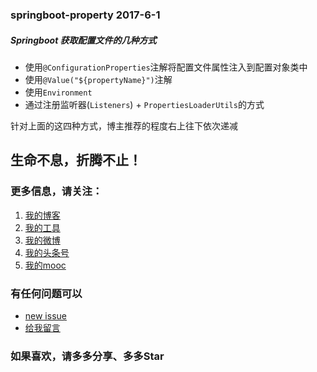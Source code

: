 ### springboot-property  2017-6-1
##### Springboot 获取配置文件的几种方式
	
- 使用`@ConfigurationProperties`注解将配置文件属性注入到配置对象类中
- 使用`@Value("${propertyName}")`注解
- 使用`Environment`
- 通过注册监听器(`Listeners`) + `PropertiesLoaderUtils`的方式

针对上面的这四种方式，博主推荐的程度右上往下依次递减


## 生命不息，折腾不止！
### 更多信息，请关注：
1. [我的博客](http://www.flyat.cc)
2. [我的工具](http://www.ztool.cc)
3. [我的微博](http://weibo.com/211230415)
4. [我的头条号](http://www.toutiao.com/c/user/3286958681/)
5. [我的mooc](http://www.imooc.com/u/1175248/articles)

### 有任何问题可以
- [new issue](https://github.com/zhangyd-c/springboot/issues)
- [给我留言](http://www.flyat.cc/guestbook)

### 如果喜欢，请多多分享、多多Star


